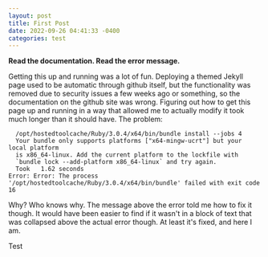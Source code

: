 ```yaml
---
layout: post
title: First Post
date: 2022-09-26 04:41:33 -0400
categories: test
---
```


**Read the documentation. Read the error message.**

Getting this up and running was a lot of fun. Deploying a themed Jekyll page used to be automatic through github itself, but the functionality was removed due to security issues a few weeks ago or something, so the documentation on the github site was wrong. Figuring out how to get this page up and running in a way that allowed me to actually modify it took much longer than it should have. The problem:

```
  /opt/hostedtoolcache/Ruby/3.0.4/x64/bin/bundle install --jobs 4
  Your bundle only supports platforms ["x64-mingw-ucrt"] but your local platform
  is x86_64-linux. Add the current platform to the lockfile with
  `bundle lock --add-platform x86_64-linux` and try again.
  Took   1.62 seconds
Error: Error: The process '/opt/hostedtoolcache/Ruby/3.0.4/x64/bin/bundle' failed with exit code 16
```

Why? Who knows why. The message above the error told me how to fix it though. It would have been easier to find if it wasn't in a block of text that was collapsed above the actual error though. At least it's fixed, and here I am.

Test